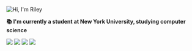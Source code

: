 
![Hi, I'm Riley](https://github.com/rilieo/rilieo/assets/94800352/4c064bab-a763-429e-99cb-f3bedae289b9)

**📚 I'm currently a student at New York University, studying computer science**

![](https://raw.githubusercontent.com/rilieo/github-stats/master/generated/overview.svg#gh-dark-mode-only)
![](https://raw.githubusercontent.com/rilieo/github-stats/master/generated/overview.svg#gh-light-mode-only)
![](https://raw.githubusercontent.com/rilieo/github-stats/master/generated/languages.svg#gh-dark-mode-only)
![](https://raw.githubusercontent.com/rilieo/github-stats/master/generated/languages.svg#gh-light-mode-only)

<!--START_SECTION:waka-->
<!--END_SECTION:waka-->

<!--
**rilieo/rilieo** is a ✨ _special_ ✨ repository because its `README.md` (this file) appears on your GitHub profile.

Here are some ideas to get you started:

- 🔭 I’m currently working on ...
- 🌱 I’m currently learning ...
- 👯 I’m looking to collaborate on ...
- 🤔 I’m looking for help with ...
- 💬 Ask me about ...
- 📫 How to reach me: ...
- 😄 Pronouns: ...
- ⚡ Fun fact: ...
-->
